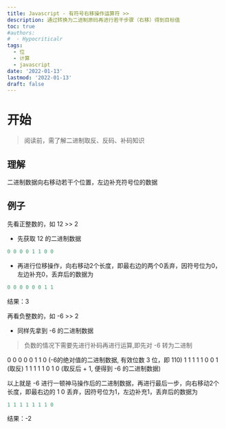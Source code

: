```yaml
---
title: Javascript - 有符号右移操作运算符 >>
description: 通过转换为二进制原码再进行若干步骤（右移）得到目标值
toc: true
#authors:
#  - Hypocriticalr
tags:
  - 位
  - 计算
  - javascript
date: '2022-01-13'
lastmod: '2022-01-13'
draft: false
---
```

# 开始

> 阅读前，需了解二进制取反、反码、补码知识

## 理解

二进制数据向右移动若干个位置，左边补充符号位的数据

## 例子

先看正整数的，如 12 >> 2

- 先获取 12 的二进制数据
```javascript
0 0 0 0 1 1 0 0
```
- 再进行位移操作，向右移动2个长度，即最右边的两个0丢弃，因符号位为0，左边补充0，丢弃后的数据为
```javascript
0 0 0 0 0 0 1 1
```

结果：3

再看负整数的，如 -6 >> 2

- 同样先拿到 -6 的二进制数据

> 负数的情况下需要先进行补码再进行运算,即先对 -6 转为二进制

0 0 0 0 0 1 1 0 (-6的绝对值的二进制数据, 有效位数 3 位，即 110)
1 1 1 1 1 0 0 1 (取反)
1 1 1 1 1 0 1 0 (取反后 + 1, 便得到 -6 的二进制数据)

以上就是 -6 进行一顿神马操作后的二进制数据，再进行最后一步，向右移动2个长度，即最右边的 1 0 丢弃，因符号位为1，左边补充1，丢弃后的数据为

```javascript
1 1 1 1 1 1 1 0
```

结果：-2

